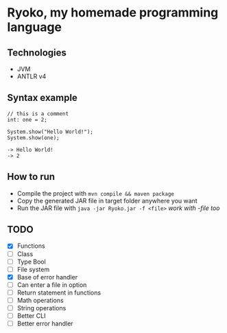# Ryoko, my homemade programming language

## Technologies

- JVM
- ANTLR v4

## Syntax example

```
// this is a comment
int: one = 2;

System.show("Hello World!");
System.show(one);

-> Hello World!
-> 2
```

## How to run

- Compile the project with `mvn compile && maven package`
- Copy the generated JAR file in target folder anywhere you want
- Run the JAR file with `java -jar Ryoko.jar -f <file>` *work with -file too*

## TODO

- [x] Functions
- [ ] Class
- [ ] Type Bool
- [ ] File system
- [x] Base of error handler
- [ ] Can enter a file in option 
- [ ] Return statement in functions
- [ ] Math operations
- [ ] String operations
- [ ] Better CLI
- [ ] Better error handler
